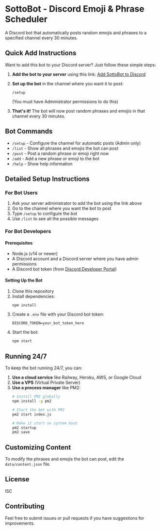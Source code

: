# SottoBot - Discord Emoji & Phrase Scheduler

A Discord bot that automatically posts random emojis and phrases to a specified channel every 30 minutes.

## Quick Add Instructions

Want to add this bot to your Discord server? Just follow these simple steps:

1. **Add the bot to your server** using this link: [Add SottoBot to Discord](https://discord.com/oauth2/authorize?client_id=1357948511219613696&permissions=330816&integration_type=0&scope=bot)

2. **Set up the bot** in the channel where you want it to post:
   ```
   /setup
   ```
   (You must have Administrator permissions to do this)

3. **That's it!** The bot will now post random phrases and emojis in that channel every 30 minutes.

## Bot Commands

- `/setup` - Configure the channel for automatic posts (Admin only)
- `/list` - Show all phrases and emojis the bot can post
- `/post` - Post a random phrase or emoji right now
- `/add` - Add a new phrase or emoji to the bot
- `/help` - Show help information

## Detailed Setup Instructions

### For Bot Users

1. Ask your server administrator to add the bot using the link above
2. Go to the channel where you want the bot to post
3. Type `/setup` to configure the bot
4. Use `/list` to see all the possible messages

### For Bot Developers

#### Prerequisites

- Node.js (v14 or newer)
- A Discord account and a Discord server where you have admin permissions
- A Discord bot token (from [Discord Developer Portal](https://discord.com/developers/applications))

#### Setting Up the Bot

1. Clone this repository
2. Install dependencies:
   ```bash
   npm install
   ```
3. Create a `.env` file with your Discord bot token:
   ```
   DISCORD_TOKEN=your_bot_token_here
   ```
4. Start the bot:
   ```bash
   npm start
   ```

## Running 24/7

To keep the bot running 24/7, you can:

1. **Use a cloud service** like Railway, Heroku, AWS, or Google Cloud
2. **Use a VPS** (Virtual Private Server)
3. **Use a process manager** like PM2:
   ```bash
   # Install PM2 globally
   npm install -g pm2
   
   # Start the bot with PM2
   pm2 start index.js
   
   # Make it start on system boot
   pm2 startup
   pm2 save
   ```

## Customizing Content

To modify the phrases and emojis the bot can post, edit the `data/content.json` file.

## License

ISC

## Contributing

Feel free to submit issues or pull requests if you have suggestions for improvements.
